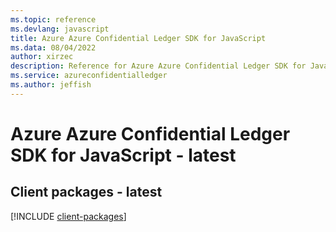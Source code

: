 ```yaml
---
ms.topic: reference
ms.devlang: javascript
title: Azure Azure Confidential Ledger SDK for JavaScript
ms.data: 08/04/2022
author: xirzec
description: Reference for Azure Azure Confidential Ledger SDK for JavaScript
ms.service: azureconfidentialledger
ms.author: jeffish
---
```

# Azure Azure Confidential Ledger SDK for JavaScript - latest

## Client packages - latest
[!INCLUDE [client-packages](azure-confidential-ledger-client-index.md)]